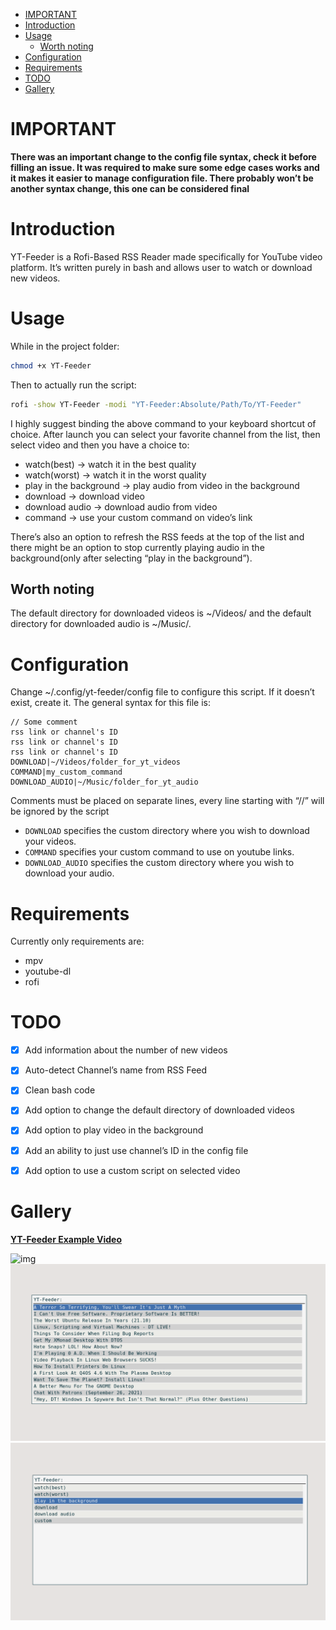 - [IMPORTANT](#orgd3403d0)
- [Introduction](#org08e2cbb)
- [Usage](#org12375b8)
  - [Worth noting](#orgc39f9bf)
- [Configuration](#org4be44c6)
- [Requirements](#org3673e99)
- [TODO](#org7f53b83)
- [Gallery](#org2c30b96)


<a id="orgd3403d0"></a>

# IMPORTANT

**There was an important change to the config file syntax, check it before filling an issue. It was required to make sure some edge cases works and it makes it easier to manage configuration file. There probably won&rsquo;t be another syntax change, this one can be considered final**


<a id="org08e2cbb"></a>

# Introduction

YT-Feeder is a Rofi-Based RSS Reader made specifically for YouTube video platform. It&rsquo;s written purely in bash and allows user to watch or download new videos.


<a id="org12375b8"></a>

# Usage

While in the project folder:

```bash
chmod +x YT-Feeder
```

Then to actually run the script:

```bash
rofi -show YT-Feeder -modi "YT-Feeder:Absolute/Path/To/YT-Feeder"
```

I highly suggest binding the above command to your keyboard shortcut of choice. After launch you can select your favorite channel from the list, then select video and then you have a choice to:

-   watch(best) -> watch it in the best quality
-   watch(worst) -> watch it in the worst quality
-   play in the background -> play audio from video in the background
-   download -> download video
-   download audio -> download audio from video
-   command -> use your custom command on video&rsquo;s link

There&rsquo;s also an option to refresh the RSS feeds at the top of the list and there might be an option to stop currently playing audio in the background(only after selecting &ldquo;play in the background&rdquo;).


<a id="orgc39f9bf"></a>

## Worth noting

The default directory for downloaded videos is ~/Videos/ and the default directory for downloaded audio is ~/Music/.


<a id="org4be44c6"></a>

# Configuration

Change ~/.config/yt-feeder/config file to configure this script. If it doesn&rsquo;t exist, create it. The general syntax for this file is:

```
// Some comment
rss link or channel's ID
rss link or channel's ID
rss link or channel's ID
DOWNLOAD|~/Videos/folder_for_yt_videos
COMMAND|my_custom_command
DOWNLOAD_AUDIO|~/Music/folder_for_yt_audio
```

Comments must be placed on separate lines, every line starting with &ldquo;//&rdquo; will be ignored by the script

-   `DOWNLOAD` specifies the custom directory where you wish to download your videos.
-   `COMMAND` specifies your custom command to use on youtube links.
-   `DOWNLOAD_AUDIO` specifies the custom directory where you wish to download your audio.


<a id="org3673e99"></a>

# Requirements

Currently only requirements are:

-   mpv
-   youtube-dl
-   rofi


<a id="org7f53b83"></a>

# TODO

-   [X] Add information about the number of new videos
-   [X] Auto-detect Channel&rsquo;s name from RSS Feed
-   [X] Clean bash code
-   [X] Add option to change the default directory of downloaded videos
-   [X] Add option to play video in the background
-   [X] Add an ability to just use channel&rsquo;s ID in the config file
-   [X] Add option to use a custom script on selected video


<a id="org2c30b96"></a>

# Gallery

**[YT-Feeder Example Video](https://youtu.be/V2Oi5kPDTj4 )**

![img](./src/yt-feaeder-1.png) ![img](./src/yt-feeder-2.png) ![img](./src/yt-feeder-3.png)

